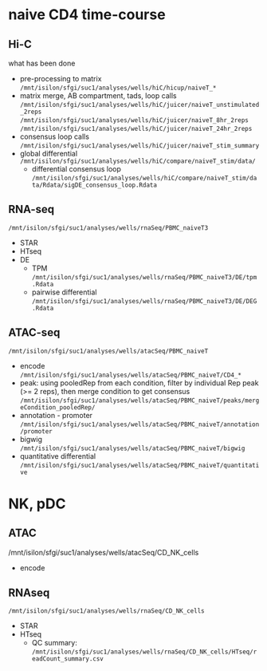 # naive CD4 time-course

## Hi-C
what has been done
- pre-processing to matrix
`/mnt/isilon/sfgi/suc1/analyses/wells/hiC/hicup/naiveT_*`
- matrix merge, AB compartment, tads, loop calls
`/mnt/isilon/sfgi/suc1/analyses/wells/hiC/juicer/naiveT_unstimulated_2reps`
`/mnt/isilon/sfgi/suc1/analyses/wells/hiC/juicer/naiveT_8hr_2reps`
`/mnt/isilon/sfgi/suc1/analyses/wells/hiC/juicer/naiveT_24hr_2reps`
- consensus loop calls
`/mnt/isilon/sfgi/suc1/analyses/wells/hiC/juicer/naiveT_stim_summary`
- global differential `/mnt/isilon/sfgi/suc1/analyses/wells/hiC/compare/naiveT_stim/data/`
  - differential consensus loop `/mnt/isilon/sfgi/suc1/analyses/wells/hiC/compare/naiveT_stim/data/Rdata/sigDE_consensus_loop.Rdata`

## RNA-seq
`/mnt/isilon/sfgi/suc1/analyses/wells/rnaSeq/PBMC_naiveT3`
- STAR
- HTseq
- DE
  - TPM `/mnt/isilon/sfgi/suc1/analyses/wells/rnaSeq/PBMC_naiveT3/DE/tpm.Rdata`
  - pairwise differential `/mnt/isilon/sfgi/suc1/analyses/wells/rnaSeq/PBMC_naiveT3/DE/DEG.Rdata`
  
## ATAC-seq
`/mnt/isilon/sfgi/suc1/analyses/wells/atacSeq/PBMC_naiveT`
- encode 
`/mnt/isilon/sfgi/suc1/analyses/wells/atacSeq/PBMC_naiveT/CD4_*`
- peak: using pooledRep from each condition, filter by individual Rep peak (>= 2 reps), then merge condition to get consensus
`/mnt/isilon/sfgi/suc1/analyses/wells/atacSeq/PBMC_naiveT/peaks/mergeCondition_pooledRep/`
- annotation - promoter
`/mnt/isilon/sfgi/suc1/analyses/wells/atacSeq/PBMC_naiveT/annotation/promoter`
- bigwig
`/mnt/isilon/sfgi/suc1/analyses/wells/atacSeq/PBMC_naiveT/bigwig`
- quantitative differential
`/mnt/isilon/sfgi/suc1/analyses/wells/atacSeq/PBMC_naiveT/quantitative`


# NK, pDC
## ATAC
/mnt/isilon/sfgi/suc1/analyses/wells/atacSeq/CD_NK_cells
- encode

## RNAseq
`/mnt/isilon/sfgi/suc1/analyses/wells/rnaSeq/CD_NK_cells`
- STAR
- HTseq
  - QC summary: `/mnt/isilon/sfgi/suc1/analyses/wells/rnaSeq/CD_NK_cells/HTseq/readCount_summary.csv`
  
